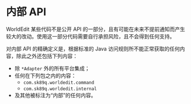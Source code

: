 # 内部 API

WorldEdit 某些代码不是公开 API 的一部分，且有可能在未来不提前通知而产生较大的改动。使用这一部分代码需要自行承担风险，且不会得到任何支持。

对内部 API 的精确定义是，根据标准的 Java 访问规则所不能正常获取的任何内容，除此之外还包括下列内容：
* 除 `*Adapter` 外的所有平台集成；
* 任何在下列包之内的内容：
  * `com.sk89q.worldedit.command`
  * `com.sk89q.worldedit.internal`
* 及其他被标注为“内部”的任何内容。